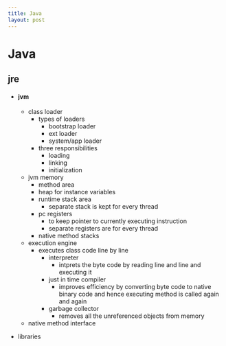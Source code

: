 ```yaml
---
title: Java
layout: post
---
```

      
 # Java  
 ## jre   
 *  #### jvm   
  
 	* class loader   
 		* types of loaders   
 			* bootstrap loader   
 			* ext loader   
 			* system/app loader   
 		* three responsibilities   
 			* loading   
 			* linking   
 			* initialization   
 	* jvm memory   
 		* method area   
 		* heap for instance variables   
 		* runtime stack area   
 			* separate stack is kept for every thread   
 		* pc registers   
 			* to keep pointer to currently executing instruction   
 			* separate registers are for every thread   
 		* native method stacks   
 	* execution engine   
 		* executes class code line by line   
 			* interpreter   
 				* intprets the byte code by reading line and  line and executing it   
 			* just in time compiler   
 				* improves efficiency by converting byte code to native binary code and hence executing method is called again and again   
 			* garbage collector   
 				* removes all the unreferenced objects from memory   
 	* native method interface   
 * libraries   
